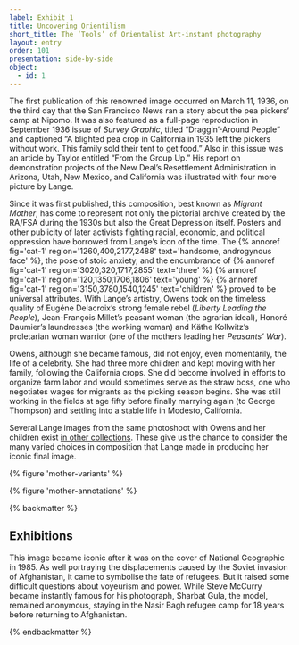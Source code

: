 ```yaml
---
label: Exhibit 1
title: Uncovering Orientilism
short_title: The ‘Tools’ of Orientalist Art-instant photography
layout: entry
order: 101
presentation: side-by-side
object:
  - id: 1
---
```


The first publication of this renowned image occurred on March 11, 1936, on the third day that the San Francisco News ran a story about the pea pickers’ camp at Nipomo. It was also featured as a full-page reproduction in September 1936 issue of *Survey Graphic*, titled “Draggin’-Around People” and captioned “A blighted pea crop in California in 1935 left the pickers without work. This family sold their tent to get food.” Also in this issue was an article by Taylor entitled “From the Group Up.” His report on demonstration projects of the New Deal’s Resettlement Administration in Arizona, Utah, New Mexico, and California was illustrated with four more picture by Lange.

Since it was first published, this composition, best known as *Migrant Mother*, has come to represent not only the pictorial archive created by the RA/FSA during the 1930s but also the Great Depression itself. Posters and other publicity of later activists fighting racial, economic, and political oppression have borrowed from Lange’s icon of the time. The {% annoref fig='cat-1' region='1260,400,2177,2488' text='handsome, androgynous face' %}, the pose of stoic anxiety, and the encumbrance of {% annoref fig='cat-1' region='3020,320,1717,2855' text='three' %} {% annoref fig='cat-1' region='120,1350,1706,1806' text='young' %} {% annoref fig='cat-1' region='3150,3780,1540,1245' text='children' %} proved to be universal attributes. With Lange’s artistry, Owens took on the timeless quality of Eugéne Delacroix’s strong female rebel (*Liberty Leading the People*), Jean-François Millet’s peasant woman (the agrarian ideal), Honoré Daumier’s laundresses (the working woman) and Käthe Kollwitz’s proletarian woman warrior (one of the mothers leading her *Peasants’ War*).

Owens, although she became famous, did not enjoy, even momentarily, the life of a celebrity. She had three more children and kept moving with her family, following the California crops. She did become involved in efforts to organize farm labor and would sometimes serve as the straw boss, one who negotiates wages for migrants as the picking season begins. She was still working in the fields at age fifty before finally marrying again (to George Thompson) and settling into a stable life in Modesto, California.

Several Lange images from the same photoshoot with Owens and her children exist [in other collections](https://guides.loc.gov/migrant-mother/introduction). These give us the chance to consider the  many varied choices in composition that Lange made in producing her iconic final image.

{% figure 'mother-variants' %}

{% figure 'mother-annotations' %}

{% backmatter %}

## Exhibitions

This image became iconic after it was on the cover of National Geographic in 1985. As well portraying the displacements caused by the Soviet invasion of Afghanistan, it came to symbolise the fate of refugees. But it raised some difficult questions about voyeurism and power. While Steve McCurry became instantly famous for his photograph, Sharbat Gula, the model, remained anonymous, staying in the Nasir Bagh refugee camp for 18 years before returning to Afghanistan.  


{% endbackmatter %}
